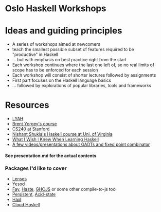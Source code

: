 Oslo Haskell Workshops
======================

# Ideas and guiding principles
* A series of workshops aimed at newcomers
* teach the smallest possible subset of features required to be "productive" in Haskell
* ... but with emphasis on best practice right from the start
* Each workshop continues where the last one left of, so no real limits of scope has to be enforced for each session
* Each workshop will consist of shorter lectures followed by assignments
* First part focuses on the Haskell language basics
* ... followed by explorations of popular libraries, tools and frameworks
 
# Resources
* [LYAH](http://learnyouahaskell.com/)
* [Brent Yorgey's course](http://www.seas.upenn.edu/~cis194/lectures.html)
* [CS240 at Stanford](http://www.scs.stanford.edu/14sp-cs240h/)
* [Nishant Shukla's Haskell course at Uni. of Virginia](http://shuklan.com/haskell/)
* [What I Wish I Knew When Learning Haskell](http://dev.stephendiehl.com/hask/#intro)
* [A few videos/presentations about GADTs and fixed point combinator](http://apfelmus.nfshost.com/blog/2010/06/01-gadts-video.html)

#### See presentation.md for the actual contents

### Packages I'd like to cover
* [Lenses](http://hackage.haskell.org/package/lenses)
* [Yesod](http://www.yesodweb.com/)
* [Fay](http://hackage.haskell.org/package/fay), [Haste](http://hackage.haskell.org/package/haste), [GHCJS](https://github.com/ghcjs/ghcjs) or some other compile-to-js tool
* [Persistent](http://hackage.haskell.org/package/persistent), [Acid-state](http://hackage.haskell.org/package/acid-state)
* [Haxl](http://hackage.haskell.org/package/haxl)
* [Cloud Haskell](http://hackage.haskell.org/package/cloud-haskell)
